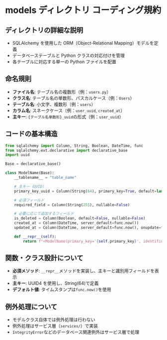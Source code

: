 # models ディレクトリ コーディング規約

## ディレクトリの詳細な説明

- SQLAlchemy を使用した ORM（Object-Relational Mapping）モデルを定義
- データベーステーブルと Python クラスの対応付けを管理
- 各テーブルに対応する単一の Python ファイルを配置

## 命名規則

- **ファイル名**: テーブル名の複数形（例：`users.py`）
- **クラス名**: テーブル名の単数形、パスカルケース（例：`Users`）
- **テーブル名**: 小文字、複数形（例：`users`）
- **カラム名**: スネークケース（例：`user_uuid`, `created_at`）
- **主キー**: `{テーブル名単数形}_uuid`の形式（例：`user_uuid`）

## コードの基本構造

```python
from sqlalchemy import Column, String, Boolean, DateTime, func
from sqlalchemy.ext.declarative import declarative_base
import uuid

Base = declarative_base()

class ModelName(Base):
    __tablename__ = "table_name"

    # 主キー（UUID）
    primary_key_uuid = Column(String(64), primary_key=True, default=lambda: str(uuid.uuid4()))

    # 必須フィールド
    required_field = Column(String(255), nullable=False)

    # 必要に応じて追加するフィールド
    is_deleted = Column(Boolean, default=False, nullable=False)
    created_at = Column(DateTime, server_default=func.now())
    updated_at = Column(DateTime, server_default=func.now(), onupdate=func.now())

    def __repr__(self):
        return f"<ModelName(primary_key='{self.primary_key}', identifier='{self.identifier}')>"
```

## 関数・クラス設計について

- **必須メソッド**: `__repr__`メソッドを実装し、主キーと識別用フィールドを表示
- **主キー**: UUID4 を使用し、String(64)で定義
- **デフォルト値**: タイムスタンプは`func.now()`を使用

## 例外処理について

- モデルクラス自体では例外処理は行わない
- 例外処理はサービス層（`services/`）で実装
- `IntegrityError`などのデータベース関連例外はサービス層で処理
